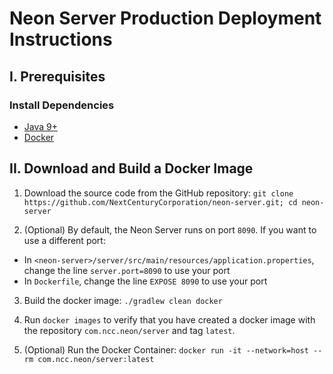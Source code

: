 # Neon Server Production Deployment Instructions

## I. Prerequisites

### Install Dependencies

- [Java 9+](https://www.oracle.com/technetwork/java/javase/downloads/jdk12-downloads-5295953.html)
- [Docker](https://docs.docker.com/v17.12/install/)

## II. Download and Build a Docker Image

1. Download the source code from the GitHub repository: `git clone https://github.com/NextCenturyCorporation/neon-server.git; cd neon-server`

2. (Optional) By default, the Neon Server runs on port `8090`.  If you want to use a different port:

- In `<neon-server>/server/src/main/resources/application.properties`, change the line `server.port=8090` to use your port
- In `Dockerfile`, change the line `EXPOSE 8090` to use your port

3. Build the docker image: `./gradlew clean docker`

4. Run `docker images` to verify that you have created a docker image with the repository `com.ncc.neon/server` and tag `latest`.

5. (Optional) Run the Docker Container: `docker run -it --network=host --rm com.ncc.neon/server:latest`

